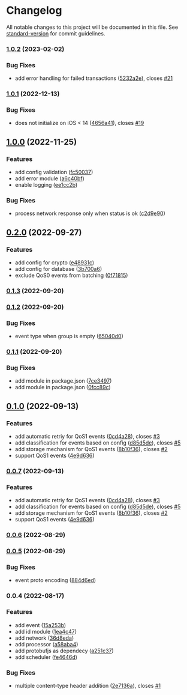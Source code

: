 # Changelog

All notable changes to this project will be documented in this file. See [standard-version](https://github.com/conventional-changelog/standard-version) for commit guidelines.

### [1.0.2](https://github.com/gojekfarm/clickstream-web/compare/v1.0.1...v1.0.2) (2023-02-02)

### Bug Fixes

- add error handling for failed transactions ([5232a2e](https://github.com/gojekfarm/clickstream-web/commit/5232a2e871a88fa3523392d52e239d9fa8616864)), closes [#21](https://github.com/gojekfarm/clickstream-web/issues/21)

### [1.0.1](https://github.com/gojekfarm/clickstream-web/compare/v1.0.0...v1.0.1) (2022-12-13)

### Bug Fixes

- does not initialize on iOS < 14 ([4656a41](https://github.com/gojekfarm/clickstream-web/commit/4656a4128a133a0e0f9fead9011f83eb70f37c57)), closes [#19](https://github.com/gojekfarm/clickstream-web/issues/19)

## [1.0.0](https://github.com/gojekfarm/clickstream-web/compare/v0.2.0...v1.0.0) (2022-11-25)

### Features

- add config validation ([fc50037](https://github.com/gojekfarm/clickstream-web/commit/fc50037625420f90fbd8217f36e6c7c80e27b963))
- add error module ([a6c40bf](https://github.com/gojekfarm/clickstream-web/commit/a6c40bfbedf7f228d0cd7451bc0dd0582cb76388))
- enable logging ([ee1cc2b](https://github.com/gojekfarm/clickstream-web/commit/ee1cc2b5c4a325327217f89cc85ff0163c7bfb45))

### Bug Fixes

- process network response only when status is ok ([c2d9e90](https://github.com/gojekfarm/clickstream-web/commit/c2d9e90febd1538224b95e2051df49341525d193))

## [0.2.0](https://github.com/gojekfarm/clickstream-web/compare/v0.1.3...v0.2.0) (2022-09-27)

### Features

- add config for crypto ([e48931c](https://github.com/gojekfarm/clickstream-web/commit/e48931ca8c68ff088f73d83e9ab839a27c0dcd84))
- add config for database ([3b700a6](https://github.com/gojekfarm/clickstream-web/commit/3b700a6ea776cb5157bb85c4942f7699a0e66044))
- exclude QoS0 events from batching ([0f71815](https://github.com/gojekfarm/clickstream-web/commit/0f71815747f9323c7dff1266c5c8f0fddf1ecf3c))

### [0.1.3](https://github.com/gojekfarm/clickstream-web/compare/v0.1.2...v0.1.3) (2022-09-20)

### [0.1.2](https://github.com/gojekfarm/clickstream-web/compare/v0.1.1...v0.1.2) (2022-09-20)

### Bug Fixes

- event type when group is empty ([65040d0](https://github.com/gojekfarm/clickstream-web/commit/65040d0de7b5bda5d13763bc19fe572e1d3f95ae))

### [0.1.1](https://github.com/gojekfarm/clickstream-web/compare/v0.1.0...v0.1.1) (2022-09-20)

### Bug Fixes

- add module in package.json ([7ce3497](https://github.com/gojekfarm/clickstream-web/commit/7ce3497c0a8aa8358f9a23b7293dc6117650c767))
- add module in package.json ([0fcc89c](https://github.com/gojekfarm/clickstream-web/commit/0fcc89c358605cdfc2d72bfcc0c5fff6667e7104))

## [0.1.0](https://github.com/gojekfarm/clickstream-web/compare/v0.0.6...v0.1.0) (2022-09-13)

### Features

- add automatic retriy for QoS1 events ([0cd4a28](https://github.com/gojekfarm/clickstream-web/commit/0cd4a28698ba6ac8f49d5bf7ad5fa7292421c2a0)), closes [#3](https://github.com/gojekfarm/clickstream-web/issues/3)
- add classification for events based on config ([d85d5de](https://github.com/gojekfarm/clickstream-web/commit/d85d5de4faf269ca83f05c97440b0ea7b5b9bbd0)), closes [#5](https://github.com/gojekfarm/clickstream-web/issues/5)
- add storage mechanism for QoS1 events ([8b10f36](https://github.com/gojekfarm/clickstream-web/commit/8b10f36e280c28aec5a84573003857dcb03af83f)), closes [#2](https://github.com/gojekfarm/clickstream-web/issues/2)
- support QoS1 events ([4e9d636](https://github.com/gojekfarm/clickstream-web/commit/4e9d636ddff5b33e34cc22869f83afd89e29cc26))

### [0.0.7](https://github.com/gojekfarm/clickstream-web/compare/v0.0.6...v0.0.7) (2022-09-13)

### Features

- add automatic retriy for QoS1 events ([0cd4a28](https://github.com/gojekfarm/clickstream-web/commit/0cd4a28698ba6ac8f49d5bf7ad5fa7292421c2a0)), closes [#3](https://github.com/gojekfarm/clickstream-web/issues/3)
- add classification for events based on config ([d85d5de](https://github.com/gojekfarm/clickstream-web/commit/d85d5de4faf269ca83f05c97440b0ea7b5b9bbd0)), closes [#5](https://github.com/gojekfarm/clickstream-web/issues/5)
- add storage mechanism for QoS1 events ([8b10f36](https://github.com/gojekfarm/clickstream-web/commit/8b10f36e280c28aec5a84573003857dcb03af83f)), closes [#2](https://github.com/gojekfarm/clickstream-web/issues/2)
- support QoS1 events ([4e9d636](https://github.com/gojekfarm/clickstream-web/commit/4e9d636ddff5b33e34cc22869f83afd89e29cc26))

### [0.0.6](https://github.com/gojekfarm/clickstream-web/compare/v0.0.5...v0.0.6) (2022-08-29)

### [0.0.5](https://github.com/gojekfarm/clickstream-web/compare/v0.0.4...v0.0.5) (2022-08-29)

### Bug Fixes

- event proto encoding ([884d6ed](https://github.com/gojekfarm/clickstream-web/commit/884d6ed41b02dce24f2dadbb50bf99d3b3464afd))

### 0.0.4 (2022-08-17)

### Features

- add event ([15a253b](https://github.com/gojekfarm/clickstream-web/commit/15a253bd6d84e4e7362dbb32f1e9febd5c1af1c9))
- add id module ([1ea4c47](https://github.com/gojekfarm/clickstream-web/commit/1ea4c47efd440dfe587dfe13f8bc8e8279d4e2aa))
- add network ([36d8eda](https://github.com/gojekfarm/clickstream-web/commit/36d8eda585cafa427ca7a411cd72f8e3fac1bffc))
- add processor ([a58aba4](https://github.com/gojekfarm/clickstream-web/commit/a58aba4e903730503208f66a32fc1599539df580))
- add protobufjs as dependecy ([a251c37](https://github.com/gojekfarm/clickstream-web/commit/a251c3781822ad8c95dfcded584c288b33c69701))
- add scheduler ([fe4646d](https://github.com/gojekfarm/clickstream-web/commit/fe4646d03c73192ad7123ad3544975cfab918679))

### Bug Fixes

- multiple content-type header addition ([2e7136a](https://github.com/gojekfarm/clickstream-web/commit/2e7136aa82bb69eb2f21d5f058ddd85966130cb8)), closes [#1](https://github.com/gojekfarm/clickstream-web/issues/1)
